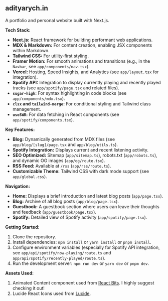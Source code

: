 ## adityarych.in

A portfolio and personal website built with Next.js.

**Tech Stack:**

- **Next.js:** React framework for building performant web applications.
- **MDX & Markdown:** For content creation, enabling JSX components within Markdown.
- **Tailwind CSS:** For utility-first styling.
- **Framer Motion:** For smooth animations and transitions (e.g., in the `Navbar`, see `app/components/nav.tsx`).
- **Vercel:** Hosting, Speed Insights, and Analytics (see `app/layout.tsx` for integration).
- **Spotify API:** Integration to display currently playing and recently played tracks (see `app/spotify/page.tsx` and related files).
- **`sugar-high`:** For syntax highlighting in code blocks (see `app/components/mdx.tsx`).
- **`clsx` and `tailwind-merge`:** For conditional styling and Tailwind class management.
- **`useSWR`:** For data fetching in React components (see `app/spotify/components.tsx`).

**Key Features:**

- **Blog:** Dynamically generated from MDX files (see `app/blog/[slug]/page.tsx` and `app/blog/utils.ts`).
- **Spotify Integration:** Displays current and recent listening activity.
- **SEO Optimized:** Sitemap (`app/sitemap.ts`), robots.txt (`app/robots.ts`), and dynamic OG images (`app/og/route.tsx`).
- **RSS Feed:** Available at `/rss` (`app/rss/route.ts`).
- **Customizable Theme:** Tailwind CSS with dark mode support (see `app/global.css`).

**Navigation:**

- **Home:** Displays a brief introduction and latest blog posts (`app/page.tsx`).
- **Blog:** Archive of all blog posts (`app/blog/page.tsx`).
- **Guestbook:** A guestbook section where users can leave their thoughts and feedback (`app/guestbook/page.tsx`).
- **Spotify:** Detailed view of Spotify activity (`app/spotify/page.tsx`).

**Getting Started:**

1.  Clone the repository.
2.  Install dependencies: `npm install` or `yarn install` or `pnpm install`.
3.  Configure environment variables (especially for Spotify API integration, see `app/api/spotify/now-playing/route.ts` and `app/api/spotify/recently-played/route.ts`).
4.  Run the development server: `npm run dev` or `yarn dev` or `pnpm dev`.

**Assets Used:**

1. Animated Content component used from [React Bits](https://reactbits.dev). I highly suggest checking it out!
2. Lucide React Icons used from [Lucide](https://lucide.dev).
